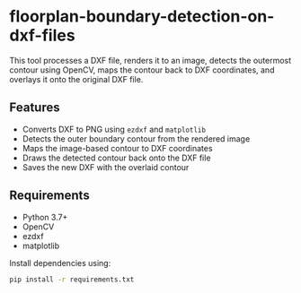 # floorplan-boundary-detection-on-dxf-files



This tool processes a DXF file, renders it to an image, detects the outermost contour using OpenCV, maps the contour back to DXF coordinates, and overlays it onto the original DXF file.

## Features

- Converts DXF to PNG using `ezdxf` and `matplotlib`
- Detects the outer boundary contour from the rendered image
- Maps the image-based contour to DXF coordinates
- Draws the detected contour back onto the DXF file
- Saves the new DXF with the overlaid contour

## Requirements

- Python 3.7+
- OpenCV
- ezdxf
- matplotlib

Install dependencies using:

```bash
pip install -r requirements.txt

